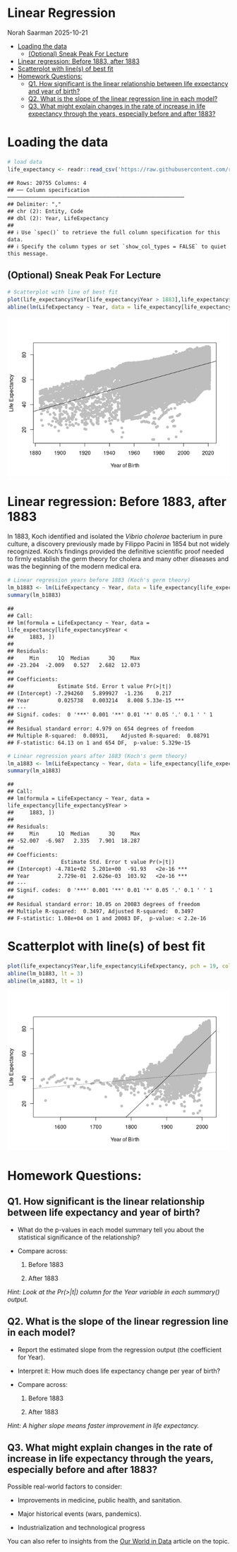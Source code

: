 Linear Regression
================
Norah Saarman
2025-10-21

- [Loading the data](#loading-the-data)
  - [(Optional) Sneak Peak For
    Lecture](#optional-sneak-peak-for-lecture)
- [Linear regression: Before 1883, after
  1883](#linear-regression-before-1883-after-1883)
- [Scatterplot with line(s) of best
  fit](#scatterplot-with-lines-of-best-fit)
- [Homework Questions:](#homework-questions)
  - [Q1. How significant is the linear relationship between life
    expectancy and year of
    birth?](#q1-how-significant-is-the-linear-relationship-between-life-expectancy-and-year-of-birth)
  - [Q2. What is the slope of the linear regression line in each
    model?](#q2-what-is-the-slope-of-the-linear-regression-line-in-each-model)
  - [Q3. What might explain changes in the rate of increase in life
    expectancy through the years, especially before and after
    1883?](#q3-what-might-explain-changes-in-the-rate-of-increase-in-life-expectancy-through-the-years-especially-before-and-after-1883)

# Loading the data

``` r
# load data
life_expectancy <- readr::read_csv('https://raw.githubusercontent.com/rfordatascience/tidytuesday/main/data/2023/2023-12-05/life_expectancy.csv')
```

    ## Rows: 20755 Columns: 4
    ## ── Column specification ────────────────────────────────────────────────────────
    ## Delimiter: ","
    ## chr (2): Entity, Code
    ## dbl (2): Year, LifeExpectancy
    ## 
    ## ℹ Use `spec()` to retrieve the full column specification for this data.
    ## ℹ Specify the column types or set `show_col_types = FALSE` to quiet this message.

## (Optional) Sneak Peak For Lecture

``` r
# Scatterplot with line of best fit
plot(life_expectancy$Year[life_expectancy$Year > 1883],life_expectancy$LifeExpectancy[life_expectancy$Year > 1883], pch = 19, col = "grey", xlab = "Year of Birth", ylab = "Life Expectancy")
abline(lm(LifeExpectancy ~ Year, data = life_expectancy[life_expectancy$Year > 1883,]), lt = 1)
```

![](Wk9_regression_files/figure-gfm/optional-1.png)<!-- -->

# Linear regression: Before 1883, after 1883

In 1883, Koch identified and isolated the *Vibrio cholerae* bacterium in
pure culture, a discovery previously made by Filippo Pacini in 1854 but
not widely recognized. Koch’s findings provided the definitive
scientific proof needed to firmly establish the germ theory for cholera
and many other diseases and was the beginning of the modern medical era.

``` r
# Linear regression years before 1883 (Koch's germ theory)
lm_b1883 <- lm(LifeExpectancy ~ Year, data = life_expectancy[life_expectancy$Year < 1883,])
summary(lm_b1883)
```

    ## 
    ## Call:
    ## lm(formula = LifeExpectancy ~ Year, data = life_expectancy[life_expectancy$Year < 
    ##     1883, ])
    ## 
    ## Residuals:
    ##     Min      1Q  Median      3Q     Max 
    ## -23.204  -2.009   0.527   2.682  12.073 
    ## 
    ## Coefficients:
    ##              Estimate Std. Error t value Pr(>|t|)    
    ## (Intercept) -7.294260   5.899927  -1.236    0.217    
    ## Year         0.025738   0.003214   8.008 5.33e-15 ***
    ## ---
    ## Signif. codes:  0 '***' 0.001 '**' 0.01 '*' 0.05 '.' 0.1 ' ' 1
    ## 
    ## Residual standard error: 4.979 on 654 degrees of freedom
    ## Multiple R-squared:  0.08931,    Adjusted R-squared:  0.08791 
    ## F-statistic: 64.13 on 1 and 654 DF,  p-value: 5.329e-15

``` r
# Linear regression years after 1883 (Koch's germ theory)
lm_a1883 <- lm(LifeExpectancy ~ Year, data = life_expectancy[life_expectancy$Year > 1883,])
summary(lm_a1883)
```

    ## 
    ## Call:
    ## lm(formula = LifeExpectancy ~ Year, data = life_expectancy[life_expectancy$Year > 
    ##     1883, ])
    ## 
    ## Residuals:
    ##     Min      1Q  Median      3Q     Max 
    ## -52.007  -6.987   2.335   7.901  18.287 
    ## 
    ## Coefficients:
    ##               Estimate Std. Error t value Pr(>|t|)    
    ## (Intercept) -4.781e+02  5.201e+00  -91.93   <2e-16 ***
    ## Year         2.729e-01  2.626e-03  103.92   <2e-16 ***
    ## ---
    ## Signif. codes:  0 '***' 0.001 '**' 0.01 '*' 0.05 '.' 0.1 ' ' 1
    ## 
    ## Residual standard error: 10.05 on 20083 degrees of freedom
    ## Multiple R-squared:  0.3497, Adjusted R-squared:  0.3497 
    ## F-statistic: 1.08e+04 on 1 and 20083 DF,  p-value: < 2.2e-16

# Scatterplot with line(s) of best fit

``` r
plot(life_expectancy$Year,life_expectancy$LifeExpectancy, pch = 19, col = "grey", xlab = "Year of Birth", ylab = "Life Expectancy")
abline(lm_b1883, lt = 3)
abline(lm_a1883, lt = 1)
```

![](Wk9_regression_files/figure-gfm/scatterplot-1.png)<!-- -->

# Homework Questions:

## Q1. How significant is the linear relationship between life expectancy and year of birth?

- What do the p-values in each model summary tell you about the
  statistical significance of the relationship?

- Compare across:

  1)  Before 1883

  2)  After 1883

*Hint: Look at the Pr(\>\|t\|) column for the Year variable in each
summary() output.*

## Q2. What is the slope of the linear regression line in each model?

- Report the estimated slope from the regression output (the coefficient
  for Year).

- Interpret it: How much does life expectancy change per year of birth?

- Compare across:

  1)  Before 1883

  2)  After 1883

*Hint: A higher slope means faster improvement in life expectancy.*

## Q3. What might explain changes in the rate of increase in life expectancy through the years, especially before and after 1883?

Possible real-world factors to consider:

- Improvements in medicine, public health, and sanitation.

- Major historical events (wars, pandemics).

- Industrialization and technological progress

You can also refer to insights from the [Our World in
Data](https://ourworldindata.org/life-expectancy?insight=life-expectancy-has-surpassed-predictions-again-and-again#key-insights)
article on the topic.
